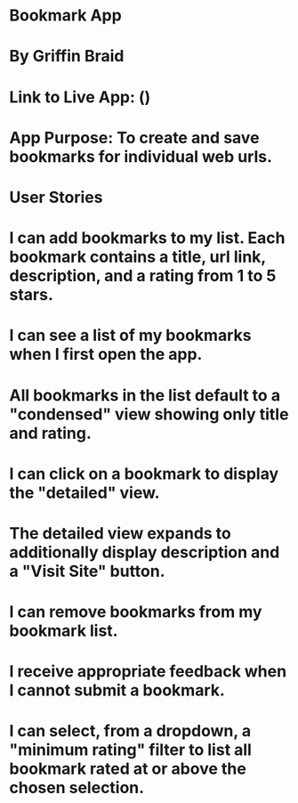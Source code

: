 # Bookmark App
# By Griffin Braid

# Link to Live App: ()

# App Purpose: To create and save bookmarks for individual web urls.

# User Stories

# I can add bookmarks to my list. Each bookmark contains a title, url link, description, and a rating from 1 to 5 stars.

# I can see a list of my bookmarks when I first open the app.

# All bookmarks in the list default to a "condensed" view showing only title and rating.

# I can click on a bookmark to display the "detailed" view.

# The detailed view expands to additionally display description and a "Visit Site" button.

# I can remove bookmarks from my bookmark list.

# I receive appropriate feedback when I cannot submit a bookmark.

# I can select, from a dropdown, a "minimum rating" filter to list all bookmark rated at or above the chosen selection.

